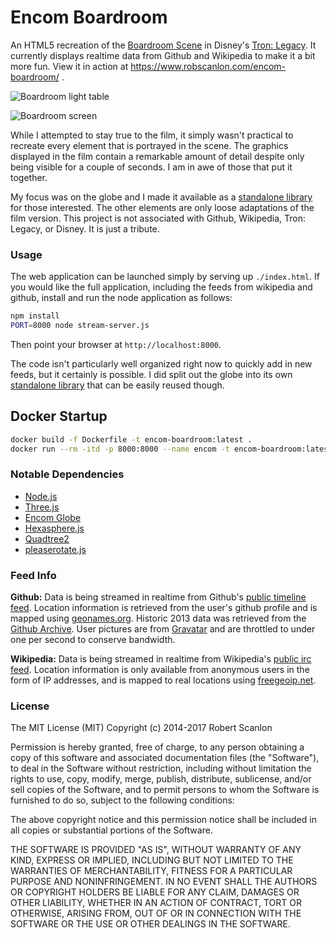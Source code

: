 Encom Boardroom
=================

An HTML5 recreation of the [Boardroom
Scene](http://work.gmunk.com/TRON-Board-Room) in Disney's [Tron:
Legacy](http://www.imdb.com/title/tt1104001/).  It currently displays realtime
data from Github and Wikipedia to make it a bit more fun.  View it in action at
https://www.robscanlon.com/encom-boardroom/ .

![Boardroom light table](https://raw.github.com/arscan/encom-boardroom/master/images/screenshot_lighttable.jpg "Boardroom light table")

![Boardroom screen](https://raw.github.com/arscan/encom-boardroom/master/images/screenshot.jpg "Boardroom screen")

While I attempted to stay true to the film, it simply wasn't practical to
recreate every element that is portrayed in the scene. The graphics displayed
in the film contain a remarkable amount of detail despite only being visible
for a couple of seconds. I am in awe of those that put it together.

My focus was on the globe and I made it available as a [standalone
library](https://github.com/arscan/encom-globe) for those interested. The other
elements are only loose adaptations of the film version. This project is not
associated with Github, Wikipedia, Tron: Legacy, or Disney. It is just a
tribute.

### Usage

The web application can be launched simply by serving up `./index.html`.  If
you would like the full application, including the feeds from wikipedia and
github, install and run the node application as follows:

```sh
npm install
PORT=8000 node stream-server.js
```

Then point your browser at `http://localhost:8000`.

The code isn't particularly well organized right now to quickly add in new
feeds, but it certainly is possible.  I did split out the globe into its own
[standalone library](https://github.com/arscan/encom-globe) that can be easily
reused though.

## Docker Startup

```sh
docker build -f Dockerfile -t encom-boardroom:latest .
docker run --rm -itd -p 8000:8000 --name encom -t encom-boardroom:latest
```

### Notable Dependencies

* [Node.js](http://nodejs.org/)
* [Three.js](http://threejs.org/)
* [Encom Globe](http://www.robscanlon.com/encom-globe)
* [Hexasphere.js](http://www.robscanlon.com/hexasphere/)
* [Quadtree2](https://github.com/burninggramma/quadtree2.js)
* [pleaserotate.js](http://www.github.com/arscan/pleaserotate.js)

### Feed Info

**Github:** Data is being streamed in realtime from Github's [public timeline
feed](http://github.com/timeline.json). Location information is retrieved from
the user's github profile and is mapped using
[geonames.org](http://geonames.org). Historic 2013 data was retrieved from the
[Github Archive](http://githubarchive.org). User pictures are from
[Gravatar](http://gravatar.com) and are throttled to under one per second to
conserve bandwidth.

**Wikipedia:** Data is being streamed in realtime from Wikipedia's [public irc
feed](http://meta.wikimedia.org/wiki/IRC_channels#Raw_feeds). Location
information is only available from anonymous users in the form of IP addresses,
and is mapped to real locations using [freegeoip.net](http://freegeoip.net).

### License

The MIT License (MIT)
Copyright (c) 2014-2017 Robert Scanlon

Permission is hereby granted, free of charge, to any person obtaining a copy
of this software and associated documentation files (the "Software"), to deal
in the Software without restriction, including without limitation the rights
to use, copy, modify, merge, publish, distribute, sublicense, and/or sell
copies of the Software, and to permit persons to whom the Software is
furnished to do so, subject to the following conditions:

The above copyright notice and this permission notice shall be included in
all copies or substantial portions of the Software.

THE SOFTWARE IS PROVIDED "AS IS", WITHOUT WARRANTY OF ANY KIND, EXPRESS OR
IMPLIED, INCLUDING BUT NOT LIMITED TO THE WARRANTIES OF MERCHANTABILITY,
FITNESS FOR A PARTICULAR PURPOSE AND NONINFRINGEMENT. IN NO EVENT SHALL THE
AUTHORS OR COPYRIGHT HOLDERS BE LIABLE FOR ANY CLAIM, DAMAGES OR OTHER
LIABILITY, WHETHER IN AN ACTION OF CONTRACT, TORT OR OTHERWISE, ARISING FROM,
OUT OF OR IN CONNECTION WITH THE SOFTWARE OR THE USE OR OTHER DEALINGS IN
THE SOFTWARE.
